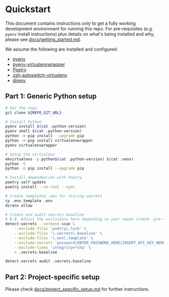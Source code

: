 # Quickstart

This document contains instructions _only_ to get a fully working development environment for
running this repo. For pre-requisites (e.g. `pyenv` install instructions) plus details on what's
being installed and why, please see [docs/getting_started.md](docs/getting_started.md).

We assume the following are installed and configured:
  - [pyenv](https://github.com/pyenv/pyenv)
  - [pyenv-virtualenvwrapper](https://github.com/pyenv/pyenv-virtualenvwrapper)
  - [Poetry](https://python-poetry.org/docs/)
  - [zsh-autoswitch-virtualenv](https://github.com/MichaelAquilina/zsh-autoswitch-virtualenv)
  - [direnv](https://direnv.net/)


## Part 1: Generic Python setup

```sh
# Get the repo
git clone ${REPO_GIT_URL}

# Install Python
pyenv install $(cat .python-version)
pyenv shell $(cat .python-version)
python -m pip install --upgrade pip
python -m pip install virtualenvwrapper
pyenv virtualenvwrapper

# Setup the virtualenv
mkvirtualenv -p python$(cat .python-version) $(cat .venv)
python -V
python -m pip install --upgrade pip

# Install dependencies with Poetry
poetry self update
poetry install --no-root --sync

# Create templated .env for storing secrets
cp .env.template .env
direnv allow

# Create and audit secrets baseline
# N.B. Adjust the exclusions here depending on your needs (check .pre-commit-config.yaml)
detect-secrets --verbose scan \
    --exclude-files 'poetry\.lock' \
    --exclude-files '\.secrets\.baseline' \
    --exclude-files '\.env\.template' \
    --exclude-secrets 'password|ENTER_PASSWORD_HERE|INSERT_API_KEY_HERE' \
    --exclude-lines 'integrity=*sha' \
    > .secrets.baseline

detect-secrets audit .secrets.baseline
```


## Part 2: Project-specific setup

Please check [docs/project_specific_setup.md](docs/project_specific_setup.md) for further instructions.
